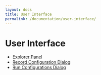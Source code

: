 ```yaml
---
layout: docs
title: User Interface
permalink: /documentation/user-interface/
---
```

# User Interface

* [Explorer Panel](explorer-panel.md)
* [Record Configuration Dialog](record-configuration-dialog.md)
* [Run Configurations Dialog](run-configurations-dialog.md)
